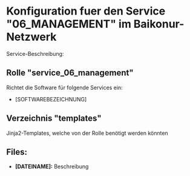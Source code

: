 # Konfiguration fuer den Service "06_MANAGEMENT" im Baikonur-Netzwerk
Service-Beschreibung:

## Rolle "service_06_management"
Richtet die Software für folgende Services ein:
* [SOFTWAREBEZEICHNUNG]

## Verzeichnis "templates"
Jinja2-Templates, welche von der Rolle benötigt werden könnten

## Files:
* **[DATEINAME]:** Beschreibung
